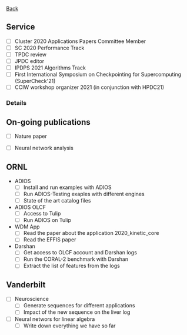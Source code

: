 [Back](index.md)

## Service

- [ ] Cluster 2020 Applications Papers Committee Member
- [ ] SC 2020 Performance Track
- [ ] TPDC review
- [ ] JPDC editor
- [ ] IPDPS 2021 Algorithms Track
- [ ] First International Symposium on Checkpointing for Supercomputing (SuperCheck'21)
- [ ] CCIW workshop organizer 2021 (in conjunction with HPDC21)

### Details
## On-going publications
  
- [ ] Nature paper
- [ ] Neural network analysis


## ORNL

- ADIOS
   - [ ] Install and run examples with ADIOS
   - [ ] Run ADIOS-Testing exaples with different engines
   - [ ] State of the art catalog files

- ADIOS OLCF
   - [ ] Access to Tulip
   - [ ] Run ADIOS on Tulip

- WDM App
   - [ ] Read the paper about the application 2020_kinetic_core
   - [ ] Read the EFFIS paper

- Darshan
   - [ ] Get access to OLCF account and Darshan logs
   - [ ] Run the CORAL-2 benchmark with Darshan
   - [ ] Extract the list of features from the logs

## Vanderbilt

- [ ] Neuroscience
   - [ ] Generate sequences for different applications
   - [ ] Impact of the new sequence on the liver log

- [ ] Neural networs for linear algebra
   - [ ] Write down everything we have so far

<br/>

